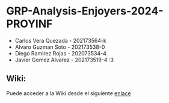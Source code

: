 # GRP-Analysis-Enjoyers-2024-PROYINF

- Carlos Vera Quezada - 202173564-k
- Alvaro Guzman Soto - 202173538-0
- Diego Ramirez Rojas - 202073534-4
- Javier Gomez Alvarez - 202173519-4
 :3
## Wiki:

Puede acceder a la Wiki desde el siguiente [enlace](https://github.com/LaCalmaInc/GRP-Analysis-Enjoyers-2024-PROYINF/wiki)
